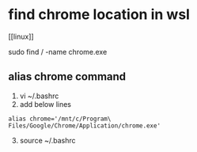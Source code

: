 # find chrome location in wsl
[[linux]]

sudo find / -name chrome.exe

## alias chrome command
1. vi ~/.bashrc
2. add below lines
```
alias chrome='/mnt/c/Program\ Files/Google/Chrome/Application/chrome.exe'
```
3. source ~/.bashrc

